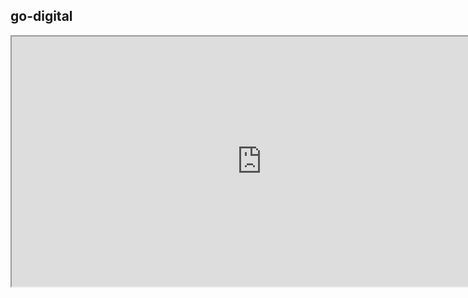 ## go-digital

<iframe src="https://stefanhans.github.io/team/" height="400" width="800"></iframe>

